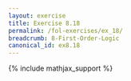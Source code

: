 ```yaml
---
layout: exercise
title: Exercise 8.18
permalink: /fol-exercises/ex_18/
breadcrumb: 8-First-Order-Logic
canonical_id: ex8.18
---
```


{% include mathjax_support %}

